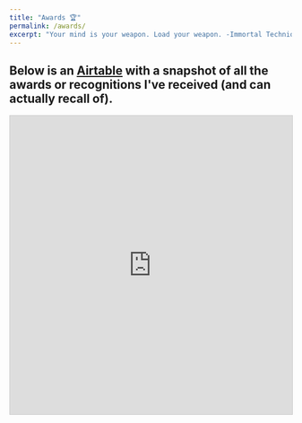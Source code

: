 ```yaml
---
title: "Awards 🏆"
permalink: /awards/
excerpt: "Your mind is your weapon. Load your weapon. -Immortal Technique"
---
```


## Below is an <a href="http://airtable.com" title="Airtable" target="_blank">Airtable</a> with a snapshot of all the awards or recognitions I've received (and can actually recall of).

<iframe class="airtable-embed" src="https://airtable.com/embed/shr9Nn7bTXnti7OAy?backgroundColor=gray&viewControls=on" frameborder="0" onmousewheel="" width="100%" height="533" style="background: transparent; border: 1px solid #ccc;"></iframe>